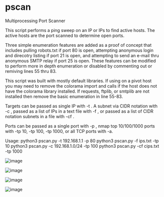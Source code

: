 # pscan
Multiprocessing Port Scanner

This script performs a ping sweep on an IP or IPs to find active hosts. The active hosts are the port scanned to determine open ports. 

Three simple enumeration features are added as a proof of concept that includes pulling robots.txt if port 80 is open, attempting anonymous login and direcotry listing if port 21 is open, and attempting to send an e-mail thru anonymous SMTP relay if port 25 is open. These features can be modified to perform more in depth enumeration or disabled by commenting out or remiving lines 55 thru 83.

This script was built with mostly default libraries. If using on a pivot host you may need to remove the colorama import and calls if the host does not have the colorama library installed. If requests, ftplib, or smtplib are not installed then remove the basic enumeration in line 55-83.

Targets can be passed as single IP with -t <IP>. A subnet via CIDR notation with -c <CIDR>, passed as a list of IPs in a text file with -f <file name>, or passed as a list of CIDR notation subnets in a file with -cf <file name>.
  
Ports can be passed as a single port with -p <port>, nmap top 10/100/1000 ports with -tp 10, -tp 100, -tp 1000, or all TCP ports with -a.

Usage:
  python3 pscan.py -t 192.168.1.1 -p 80
  python3 pscan.py -f ips.txt -tp 10
  python3 pscan.py -c 192.168.1.0/24 -tp 100
  python3 pscan.py -cf cips.txt -tp 1000
  
![image](https://user-images.githubusercontent.com/84335647/152627967-464f9865-83f3-4d70-8d87-388332673cef.png)


![image](https://user-images.githubusercontent.com/84335647/152627981-5b5bf197-2d70-4e94-ae06-5f9bdded2e25.png)

 
 ![image](https://user-images.githubusercontent.com/84335647/152627986-6716ca58-d0ca-4b26-841d-d69165fe6882.png)

 ![image](https://user-images.githubusercontent.com/84335647/152628040-3594549c-088d-466f-87bd-e12a9d7c08e9.png)
